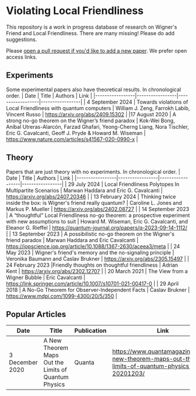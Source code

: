 # Violating Local Friendliness
This repository is a work in progress database of research on Wigner's Friend and Local Friendliness. There are many missing! Please do add suggestions.

Please [open a pull request if you'd like to add a new paper](https://github.com/unitaryfund/localfriendliness/edit/main/README.md). We prefer open access links.

## Experiments
Some experimental papers also have theoretical results. In chronological order.
| Date | Title | Authors | Link |
|-----------------|-----------------|------------------|-----------------|
| 4 September 2024 | Towards violations of Local Friendliness with quantum computers | William J. Zeng, Farrokh Labib, Vincent Russo | https://arxiv.org/abs/2409.15302 |
|17 August 2020    | A strong no-go theorem on the Wigner’s friend paradox | Kok-Wei Bong, Aníbal Utreras-Alarcón, Farzad Ghafari, Yeong-Cherng Liang, Nora Tischler, Eric G. Cavalcanti, Geoff J. Pryde & Howard M. Wiseman | https://www.nature.com/articles/s41567-020-0990-x |

## Theory
Papers that are just theory with no experiments. In chronological order.
| Date | Title | Authors | Link |
|-----------------|-----------------|------------------|-----------------|
| 29 July 2024 | Local Friendliness Polytopes In Multipartite Scenarios | Marwan Haddara and Eric G. Cavalcanti | https://arxiv.org/abs/2407.20346 |
| 13 February 2024 | Thinking twice inside the box: is Wigner's friend really quantum? | Caroline L. Jones and Markus P. Mueller | https://arxiv.org/abs/2402.08727 |
| 14 September 2023 | A “thoughtful” Local Friendliness no-go theorem: a prospective experiment with new assumptions to suit | Howard M. Wiseman, Eric G. Cavalcanti, and Eleanor G. Rieffel | https://quantum-journal.org/papers/q-2023-09-14-1112/ |
| 13 September 2023 | A possibilistic no-go theorem on the Wigner's friend paradox | Marwan Haddara and Eric Cavalcanti | https://iopscience.iop.org/article/10.1088/1367-2630/aceea3/meta |
| 24 May 2023 | Wigner's friend's memory and the no-signaling principle | Veronika Baumann and Časlav Brukner | https://arxiv.org/abs/2305.15497 |
| 24 February 2023 |Friendly thoughts on thoughtful friendliness | Adrian Kent | https://arxiv.org/abs/2302.12707 |
| 20 March 2021     | The View from a Wigner Bubble | Eric Cavalcanti | https://link.springer.com/article/10.1007/s10701-021-00417-0 |
| 29 April 2018     | A No-Go Theorem for Observer-Independent Facts | Časlav Brukner | https://www.mdpi.com/1099-4300/20/5/350 |

## Popular Articles
| Date | Title | Publication | Link |
|-----------------|-----------------|------------------|-----------------|
|3 December 2020 | A New Theorem Maps Out the Limits of Quantum Physics | Quanta |https://www.quantamagazine.org/a-new-theorem-maps-out-the-limits-of-quantum-physics-20201203/|
